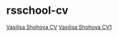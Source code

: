 # rsschool-cv

[Vasilisa Shohova CV](https://VasilisaShohova.github.io/rsschool-cv/cv "CV of Vasilisa Shohova")
[Vasilisa Shohova CV1](https://VasilisaShohova.github.io/rsschool-cv/ "CV1 of Vasilisa Shohova")